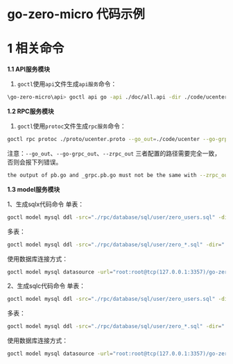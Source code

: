 # go-zero-micro 代码示例

# 1 相关命令
**1.1 API服务模块**
1. `goctl`使用`api`文件生成`api服务`命令：

```bash
\go-zero-micro\api> goctl api go -api ./doc/all.api -dir ./code/ucenterapi
```

**1.2 RPC服务模块**
1. `goctl`使用`protoc`文件生成`rpc服务`命令：

```bash
goctl rpc protoc ./proto/ucenter.proto --go_out=./code/ucenter --go-grpc_out=./code/ucenter --zrpc_out=./code/ucenter --multiple
```
注意：`--go_out`、`--go-grpc_out`、`--zrpc_out` 三者配置的路径需要完全一致，否则会报下列错误。
```bash
the output of pb.go and _grpc.pb.go must not be the same with --zrpc_out
```

**1.3 model服务模块**

1、生成sqlx代码命令
单表：
```bash
goctl model mysql ddl -src="./rpc/database/sql/user/zero_users.sql" -dir="./rpc/database/sqlx/usermodel" -style=go_zero
```
多表：
```bash
goctl model mysql ddl -src="./rpc/database/sql/user/zero_*.sql" -dir="./rpc/database/sqlx/usermodel" -style=go_zero
```
使用数据库连接方式：
```bash
goctl model mysql datasource -url="root:root@tcp(127.0.0.1:3357)/go-zero-micro" -table="zero_users" -dir="./rpc/database/sqlx/usermodel"
```

2、生成sqlc代码命令
单表：
```bash
goctl model mysql ddl -src="./rpc/database/sql/user/zero_users.sql" -dir="./rpc/database/sqlc/usermodel" -style=go_zero -cache
```
多表：
```bash
goctl model mysql ddl -src="./rpc/database/sql/user/zero_*.sql" -dir="./rpc/database/sqlc/usermodel" -style=go_zero -cache
```
使用数据库连接方式：
```bash
goctl model mysql datasource -url="root:root@tcp(127.0.0.1:3357)/go-zero-micro" -table="zero_users" -dir="./rpc/database/sqlc/usermodel" -cache
```